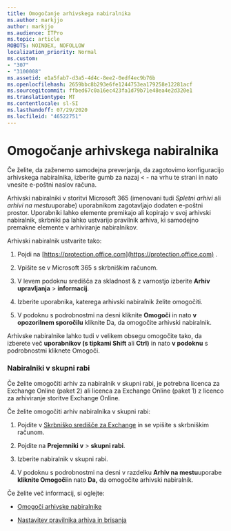 ```yaml
---
title: Omogočanje arhivskega nabiralnika
ms.author: markjjo
author: markjjo
ms.audience: ITPro
ms.topic: article
ROBOTS: NOINDEX, NOFOLLOW
localization_priority: Normal
ms.custom:
- "307"
- "3100008"
ms.assetid: e1a5fab7-d3a5-4d4c-8ee2-0edf4ec9b76b
ms.openlocfilehash: 2659bbc8b293e6fe1244753ea179258e12281acf
ms.sourcegitcommit: ffbed67c0a16ec423fa1d79b71e48ea4e2d320e1
ms.translationtype: MT
ms.contentlocale: sl-SI
ms.lasthandoff: 07/29/2020
ms.locfileid: "46522751"
---
```

# <a name="enable-an-archive-mailbox"></a>Omogočanje arhivskega nabiralnika

Če želite, da zaženemo samodejna preverjanja, da zagotovimo konfiguracijo arhivskega nabiralnika, izberite gumb za nazaj < - na vrhu te strani in nato vnesite e-poštni naslov računa.

Arhivski nabiralniki v storitvi Microsoft 365 (imenovani tudi *Spletni arhivi* ali *arhivi na mestu*uporabe) uporabnikom zagotavljajo dodaten e-poštni prostor. Uporabniki lahko elemente premikajo ali kopirajo v svoj arhivski nabiralnik, skrbniki pa lahko ustvarijo pravilnik arhiva, ki samodejno premakne elemente v arhiviranje nabiralnikov.
  
Arhivski nabiralnik ustvarite tako:
  
1. Pojdi na [https://protection.office.com](https://protection.office.com) .

2. Vpišite se v Microsoft 365 s skrbniškim računom.

3. V levem podoknu središča za skladnost &amp; z varnostjo izberite **Arhiv upravljanja** \> **informacij**.

4. Izberite uporabnika, katerega arhivski nabiralnik želite omogočiti.

5. V podoknu s podrobnostmi na desni kliknite **Omogoči** in nato **v opozorilnem sporočilu** kliknite Da, da omogočite arhivski nabiralnik.

Arhivske nabiralnike lahko tudi v velikem obsegu omogočite tako, da izberete več **uporabnikov (s tipkami Shift** ali **Ctrl)** in nato **v podoknu** s podrobnostmi kliknete Omogoči.
  
### <a name="shared-mailboxes"></a>Nabiralniki v skupni rabi

Če želite omogočiti arhiv za nabiralnik v skupni rabi, je potrebna licenca za Exchange Online (paket 2) ali licenca za Exchange Online (paket 1) z licenco za arhiviranje storitve Exchange Online.  

Če želite omogočiti arhiv nabiralnika v skupni rabi:

1. Pojdite v [Skrbniško središče za Exchange](https://outlook.office365.com/ecp) in se vpišite s skrbniškim računom.

2. Pojdite na **Prejemniki v**  >  **skupni rabi**.

3. Izberite nabiralnik v skupni rabi.

4. V podoknu s podrobnostmi na desni v razdelku **Arhiv na mestu**uporabe **kliknite Omogoči**in nato **Da,** da omogočite arhivski nabiralnik.

Če želite več informacij, si oglejte:
  
- [Omogoči arhivske nabiralnike](https://docs.microsoft.com/microsoft-365/compliance/enable-archive-mailboxes)

- [Nastavitev pravilnika arhiva in brisanja](https://docs.microsoft.com//office365/securitycompliance/set-up-an-archive-and-deletion-policy-for-mailboxes)
